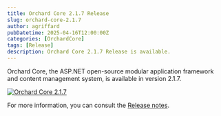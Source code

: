 ```yaml
---
title: Orchard Core 2.1.7 Release
slug: orchard-core-2.1.7
author: agriffard
pubDatetime: 2025-04-16T12:00:00Z
categories: [OrchardCore]
tags: [Release]
description: Orchard Core 2.1.7 Release is available.
---
```


Orchard Core, the ASP.NET open-source modular application framework and content management system, is available in version 2.1.7.

[![Orchard Core 2.1.7](https://opengraph.githubassets.com/2e5016f231c9153493c0f8e55c7f4422f5d7fd45c7bad2cb177c0e33ba147adc/OrchardCMS/OrchardCore/releases/tag/v2.1.7)](https://github.com/OrchardCMS/OrchardCore/releases/tag/v2.1.7)

For more information, you can consult the [Release notes](https://docs.orchardcore.net/en/latest/docs/releases/2.1.7/).
